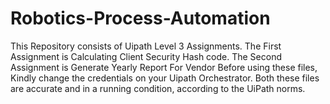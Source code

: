 # Robotics-Process-Automation
This Repository consists of Uipath Level 3 Assignments.
The First Assignment is Calculating Client Security Hash code.
The Second Assignment is Generate Yearly Report For Vendor
Before using these files, Kindly change the credentials on your Uipath Orchestrator. 
Both these files are accurate and in a running condition, according to the UiPath norms.

